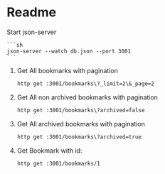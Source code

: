 # Readme

Start json-server

    ```sh
    json-server --watch db.json --port 3001
    ```

1. Get All bookmarks with pagination

    ```sh
    http get :3001/bookmarks\?_limit=2\&_page=2
    ```

2. Get All non archived bookmarks with pagination

    ```sh
    http get :3001/bookmarks\?archived=false
    ```

3. Get All archived bookmarks with pagination

    ```sh
    http get :3001/bookmarks\?archived=true
    ```

4. Get Bookmark with id:
    ```sh
    http get :3001/bookmarks/1
    ```
